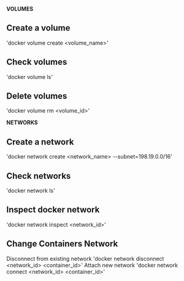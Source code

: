    **VOLUMES**

## Create a volume
   'docker volume create <volume_name>'
   
## Check volumes
   'docker volume ls'
   
## Delete volumes
   'docker volume rm <volume_id>'
   
   
   
   **NETWORKS**
   
## Create a network
   'docker network create <network_name> --subnet=198.19.0.0/16'
   
## Check networks
   'docker network ls'
   
## Inspect docker network
   'docker network inspect <network_id>'
   
## Change Containers Network
   Disconnect from existing network
   'docker network disconnect <network_id> <container_id>'
   Attach new network
   'docker network connect <network_id> <container_id>'
